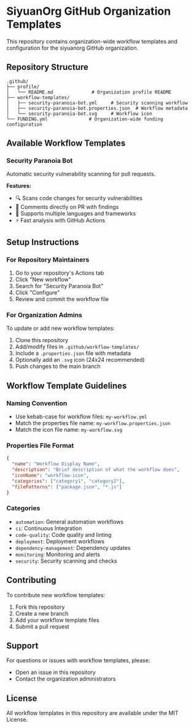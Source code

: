 # SiyuanOrg GitHub Organization Templates

This repository contains organization-wide workflow templates and configuration for the siyuanorg GitHub organization.

## Repository Structure

```
.github/
├── profile/
│   └── README.md              # Organization profile README
├── workflow-templates/
│   ├── security-paranoia-bot.yml     # Security scanning workflow
│   ├── security-paranoia-bot.properties.json  # Workflow metadata
│   └── security-paranoia-bot.svg     # Workflow icon
└── FUNDING.yml               # Organization-wide funding configuration
```

## Available Workflow Templates

### Security Paranoia Bot

Automatic security vulnerability scanning for pull requests.

**Features:**
- 🔍 Scans code changes for security vulnerabilities
- 💬 Comments directly on PR with findings
- 🎯 Supports multiple languages and frameworks
- ⚡ Fast analysis with GitHub Actions

## Setup Instructions

### For Repository Maintainers

1. Go to your repository's Actions tab
2. Click "New workflow"
3. Search for "Security Paranoia Bot"
4. Click "Configure"
5. Review and commit the workflow file

### For Organization Admins

To update or add new workflow templates:

1. Clone this repository
2. Add/modify files in `.github/workflow-templates/`
3. Include a `.properties.json` file with metadata
4. Optionally add an `.svg` icon (24x24 recommended)
5. Push changes to the main branch

## Workflow Template Guidelines

### Naming Convention
- Use kebab-case for workflow files: `my-workflow.yml`
- Match the properties file name: `my-workflow.properties.json`
- Match the icon file name: `my-workflow.svg`

### Properties File Format
```json
{
  "name": "Workflow Display Name",
  "description": "Brief description of what the workflow does",
  "iconName": "workflow-icon",
  "categories": ["category1", "category2"],
  "filePatterns": ["package.json", "*.js"]
}
```

### Categories
- `automation`: General automation workflows
- `ci`: Continuous Integration
- `code-quality`: Code quality and linting
- `deployment`: Deployment workflows
- `dependency-management`: Dependency updates
- `monitoring`: Monitoring and alerts
- `security`: Security scanning and checks

## Contributing

To contribute new workflow templates:

1. Fork this repository
2. Create a new branch
3. Add your workflow template files
4. Submit a pull request

## Support

For questions or issues with workflow templates, please:
- Open an issue in this repository
- Contact the organization administrators

## License

All workflow templates in this repository are available under the MIT License.